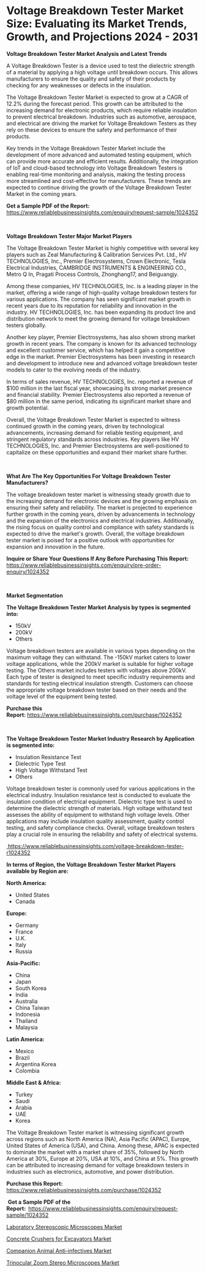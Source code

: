 <p><h1>Voltage Breakdown Tester Market Size: Evaluating its Market Trends, Growth, and Projections 2024 - 2031</h1></p><p><strong>Voltage Breakdown Tester Market Analysis and Latest Trends</strong></p>
<p><p>A Voltage Breakdown Tester is a device used to test the dielectric strength of a material by applying a high voltage until breakdown occurs. This allows manufacturers to ensure the quality and safety of their products by checking for any weaknesses or defects in the insulation.</p><p>The Voltage Breakdown Tester Market is expected to grow at a CAGR of 12.2% during the forecast period. This growth can be attributed to the increasing demand for electronic products, which require reliable insulation to prevent electrical breakdown. Industries such as automotive, aerospace, and electrical are driving the market for Voltage Breakdown Testers as they rely on these devices to ensure the safety and performance of their products.</p><p>Key trends in the Voltage Breakdown Tester Market include the development of more advanced and automated testing equipment, which can provide more accurate and efficient results. Additionally, the integration of IoT and cloud-based technology into Voltage Breakdown Testers is enabling real-time monitoring and analysis, making the testing process more streamlined and cost-effective for manufacturers. These trends are expected to continue driving the growth of the Voltage Breakdown Tester Market in the coming years.</p></p>
<p><strong>Get a Sample PDF of the Report:&nbsp;</strong> <a href="https://www.reliablebusinessinsights.com/enquiry/request-sample/1024352">https://www.reliablebusinessinsights.com/enquiry/request-sample/1024352</a></p>
<p>&nbsp;</p>
<p><strong>Voltage Breakdown Tester Major Market Players</strong></p>
<p><p>The Voltage Breakdown Tester Market is highly competitive with several key players such as Zeal Manufacturing & Calibration Services Pvt. Ltd., HV TECHNOLOGIES, Inc., Premier Electrosystems, Crown Electronic, Tesla Electrical Industries, CAMBRIDGE INSTRUMENTS & ENGINEERING CO., Metro Q In, Pragati Process Controls, Zhonghang17, and Beiguangjy.</p><p>Among these companies, HV TECHNOLOGIES, Inc. is a leading player in the market, offering a wide range of high-quality voltage breakdown testers for various applications. The company has seen significant market growth in recent years due to its reputation for reliability and innovation in the industry. HV TECHNOLOGIES, Inc. has been expanding its product line and distribution network to meet the growing demand for voltage breakdown testers globally.</p><p>Another key player, Premier Electrosystems, has also shown strong market growth in recent years. The company is known for its advanced technology and excellent customer service, which has helped it gain a competitive edge in the market. Premier Electrosystems has been investing in research and development to introduce new and advanced voltage breakdown tester models to cater to the evolving needs of the industry.</p><p>In terms of sales revenue, HV TECHNOLOGIES, Inc. reported a revenue of $100 million in the last fiscal year, showcasing its strong market presence and financial stability. Premier Electrosystems also reported a revenue of $80 million in the same period, indicating its significant market share and growth potential.</p><p>Overall, the Voltage Breakdown Tester Market is expected to witness continued growth in the coming years, driven by technological advancements, increasing demand for reliable testing equipment, and stringent regulatory standards across industries. Key players like HV TECHNOLOGIES, Inc. and Premier Electrosystems are well-positioned to capitalize on these opportunities and expand their market share further.</p></p>
<p>&nbsp;</p>
<p><strong>What Are The Key Opportunities For Voltage Breakdown Tester Manufacturers?</strong></p>
<p><p>The voltage breakdown tester market is witnessing steady growth due to the increasing demand for electronic devices and the growing emphasis on ensuring their safety and reliability. The market is projected to experience further growth in the coming years, driven by advancements in technology and the expansion of the electronics and electrical industries. Additionally, the rising focus on quality control and compliance with safety standards is expected to drive the market's growth. Overall, the voltage breakdown tester market is poised for a positive outlook with opportunities for expansion and innovation in the future.</p></p>
<p><strong>Inquire or Share Your Questions If Any Before Purchasing This Report:</strong> <a href="https://www.reliablebusinessinsights.com/enquiry/pre-order-enquiry/1024352">https://www.reliablebusinessinsights.com/enquiry/pre-order-enquiry/1024352</a></p>
<p>&nbsp;</p>
<p><strong>Market Segmentation</strong></p>
<p><strong>The Voltage Breakdown Tester Market Analysis by types is segmented into:</strong></p>
<p><ul><li>150kV</li><li>200kV</li><li>Others</li></ul></p>
<p><p>Voltage breakdown testers are available in various types depending on the maximum voltage they can withstand. The -150kV market caters to lower voltage applications, while the 200kV market is suitable for higher voltage testing. The Others market includes testers with voltages above 200kV. Each type of tester is designed to meet specific industry requirements and standards for testing electrical insulation strength. Customers can choose the appropriate voltage breakdown tester based on their needs and the voltage level of the equipment being tested.</p></p>
<p><strong>Purchase this Report:&nbsp;</strong><a href="https://www.reliablebusinessinsights.com/purchase/1024352">https://www.reliablebusinessinsights.com/purchase/1024352</a></p>
<p>&nbsp;</p>
<p><strong>The Voltage Breakdown Tester Market Industry Research by Application is segmented into:</strong></p>
<p><ul><li>Insulation Resistance Test</li><li>Dielectric Type Test</li><li>High Voltage Withstand Test</li><li>Others</li></ul></p>
<p><p>Voltage breakdown tester is commonly used for various applications in the electrical industry. Insulation resistance test is conducted to evaluate the insulation condition of electrical equipment. Dielectric type test is used to determine the dielectric strength of materials. High voltage withstand test assesses the ability of equipment to withstand high voltage levels. Other applications may include insulation quality assessment, quality control testing, and safety compliance checks. Overall, voltage breakdown testers play a crucial role in ensuring the reliability and safety of electrical systems.</p></p>
<p><a href="https://www.reliablebusinessinsights.com/voltage-breakdown-tester-r1024352">&nbsp;https://www.reliablebusinessinsights.com/voltage-breakdown-tester-r1024352</a></p>
<p><strong>In terms of Region, the Voltage Breakdown Tester Market Players available by Region are:</strong></p>
<p>
    <p> <strong> North America: </strong>
        <ul>
            <li>United States</li>
            <li>Canada</li>
        </ul>
        </p> 
    <p> <strong> Europe: </strong>
        <ul>
            <li>Germany</li>
            <li>France</li>
            <li>U.K.</li>
            <li>Italy</li>
            <li>Russia</li>
        </ul>
        </p> 
    <p> <strong> Asia-Pacific: </strong>
        <ul>
            <li>China</li>
            <li>Japan</li>
            <li>South Korea</li>
            <li>India</li>
            <li>Australia</li>
            <li>China Taiwan</li>
            <li>Indonesia</li>
            <li>Thailand</li>
            <li>Malaysia</li>
        </ul>
        </p> 
    <p> <strong> Latin America: </strong>
        <ul>
            <li>Mexico</li>
            <li>Brazil</li>
            <li>Argentina Korea</li>
            <li>Colombia</li>
        </ul>
        </p> 
    <p> <strong> Middle East & Africa: </strong>
        <ul>
            <li>Turkey</li>
            <li>Saudi</li>
            <li>Arabia</li>
            <li>UAE</li>
            <li>Korea</li>
        </ul>
    </p>
    </p>
<p><p>The Voltage Breakdown Tester market is witnessing significant growth across regions such as North America (NA), Asia Pacific (APAC), Europe, United States of America (USA), and China. Among these, APAC is expected to dominate the market with a market share of 35%, followed by North America at 30%, Europe at 20%, USA at 10%, and China at 5%. This growth can be attributed to increasing demand for voltage breakdown testers in industries such as electronics, automotive, and power distribution.</p></p>
<p><strong>Purchase this Report: </strong><a href="https://www.reliablebusinessinsights.com/purchase/1024352">https://www.reliablebusinessinsights.com/purchase/1024352</a></p>
<p>&nbsp;<strong>Get a Sample PDF of the Report:&nbsp;&nbsp;</strong><a href="https://www.reliablebusinessinsights.com/enquiry/request-sample/1024352">https://www.reliablebusinessinsights.com/enquiry/request-sample/1024352</a></p>
<p><strong></strong></p>
<p><p><a href="https://github.com/Whitneyboyettebo9kiw7yr13/Market-Research-Report-List-3/blob/main/laboratory-stereoscopic-microscopes-market.md">Laboratory Stereoscopic Microscopes Market</a></p><p><a href="https://www.linkedin.com/pulse/future-trends-global-concrete-crushers-excavators-market-vzbnf?trackingId=vqVmPF2pcTHPD%2Bd3c9PZsQ%3D%3D">Concrete Crushers for Excavators Market</a></p><p><a href="https://www.linkedin.com/pulse/future-trends-global-companion-animal-anti-infectives-market-da5df?trackingId=DWbUU81JiGiVjipk2Psgkg%3D%3D">Companion Animal Anti-infectives Market</a></p><p><a href="https://github.com/sonuprakash1/Market-Research-Report-List-3/blob/main/trinocular-zoom-stereo-microscopes-market.md">Trinocular Zoom Stereo Microscopes Market</a></p></p>
